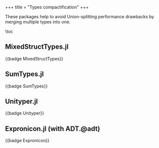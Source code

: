 +++
title = "Types compactification"
+++

These packages help to avoid Union-splitting performance drawbacks by merging multiple types into one.

\toc

## MixedStructTypes.jl
{{badge MixedStructTypes}}

## SumTypes.jl
{{badge SumTypes}}

## Unityper.jl
{{badge Unityper}}

## Expronicon.jl (with ADT.@adt)
{{badge Expronicon}}
